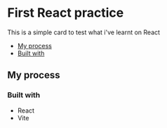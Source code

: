 # First React practice

This is a simple card to test what i've learnt on React

- [My process](#my-process)
- [Built with](#built-with)

## My process

### Built with

- React
- Vite
